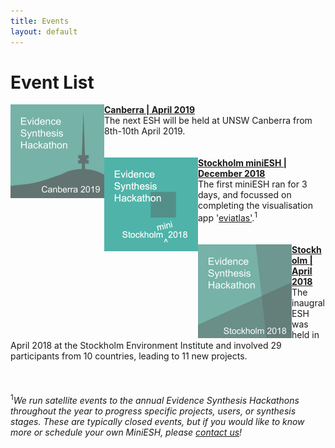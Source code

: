```yaml
---
title: Events
layout: default
---
```

# Event List

<img align="left" width="150" height="150" src="/assets/images/ESH_logo_canberra2019.png" alt="ESH Canberra 2019"/><b><a href="/events/2019-04-canberra.html">Canberra | April 2019</a></b>  
The next ESH will be held at UNSW Canberra from 8th-10th April 2019.  
<br>
<br>
<img align="left" width="150" height="150" src="/assets/images/ESH_logo_stockholm_mini2018.png" alt="ESH Stockholm mini 2018"/><b><a href="/events/2018-12-stockholm-mini.html">Stockholm miniESH | December 2018</a></b>  
The first miniESH ran for 3 days, and focussed on completing the visualisation app '<a href="https://github.com/ESHackathon/eviatlas">eviatlas'</a>.<sup>1</sup>  
<br>
<br>
<img align="left" width="150" height="150" src="/assets/images/ESH_logo_stockholm2018.png" alt="ESH Stockholm 2018"/><b><a href="/events/2018-04-stockholm.html">Stockholm | April 2018</a></b>  
The inaugral ESH was held in April 2018 at the Stockholm Environment Institute and involved 29 participants from 10 countries, leading to 11 new projects.  
<br>
<br>
<br>
<sup>1</sup><em>We run satellite events to the annual Evidence Synthesis Hackathons throughout the year to progress specific projects, users, or synthesis stages. These are typically closed events, but if you would like to know more or schedule your own MiniESH, please <a href="mailto:eshackathon@gmail.com">contact us</a>!</em>